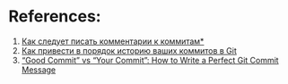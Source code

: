 
# References:

1. [Как следует писать комментарии к коммитам*](https://m.habr.com/ru/post/416887/)
2. [Как привести в порядок историю ваших коммитов в Git](https://m.habr.com/ru/company/plarium/blog/495328/)
3. [“Good Commit” vs “Your Commit”: How to Write a Perfect Git Commit Message](https://levelup.gitconnected.com/good-commit-vs-your-commit-how-to-write-a-perfect-git-commit-message-6e96ab6357fa)